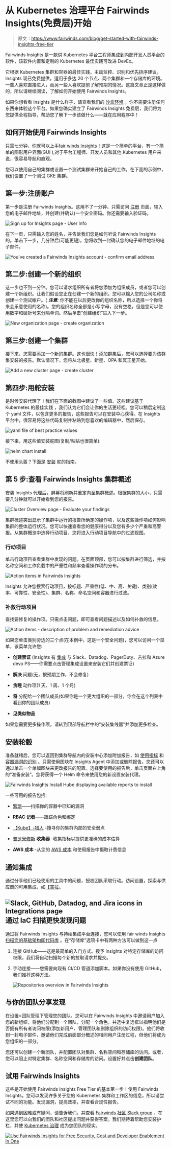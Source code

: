 # 从 Kubernetes 治理平台 Fairwinds Insights(免费层)开始

> 原文：<https://www.fairwinds.com/blog/get-started-with-fairwinds-insights-free-tier>

 Fairwinds Insights 是一款供 Kubernetes 平台工程师集成到内部开发人员平台的软件，该软件内置和定制的 Kubernetes 最佳实践可改进 DevEx。

它根据 Kubernetes 集群和容器的最佳实践，主动监控、识别和优先排序建议。Insights 现已免费提供[](https://www.fairwinds.com/blog/try-fairwinds-insights-kubernetes-governance-free-tier)，适用于多达 20 个节点、两个集群和一个存储库的环境。一些人喜欢直接进入，而另一些人喜欢提前了解预期的情况。这篇文章正是这样做的，所以请继续阅读，了解如何开始使用 Fairwinds Insights。

如果你想看看 Insights 是什么样子，请查看我们的 [沙盒环境](https://insights.fairwinds.com/orgs/centaurus/clusters/) 。你不需要注册任何东西来体验这个平台。如果您确实建立了 Fairwinds Insights 免费层，我们将为您提供全程指导，帮助您了解下一步该做什么——就在应用程序中！

## 如何开始使用 Fairwinds Insights

只需七分钟，你就可以上手[fair winds Insights](https://www.fairwinds.com/insights)！这是一个简单的平台，有一个简单的图形用户界面(GUI ),对于平台工程师、开发人员和其他 Kubernetes 用户来说，很容易导航和直观。

您可以使用自己的集群或设置一个测试集群来开始自己的工作。在下面的示例中，我们设置了一个测试 GKE 集群。

## 第一步:注册账户

第一步是注册 Fairwinds Insights。这用不了一分钟。只需访问 [注册](https://insights.fairwinds.com/auth/register) 页面，输入您的电子邮件地址，并创建(并确认)一个安全密码。你还需要输入验证码。

![Sign up for Insights page - User Info](img/1d9db97a4c36286050d62b72af84afb8.png)

在下一页，只需输入您的姓名，并告诉我们您是如何听说 Fairwinds Insights 的。单击下一步，几分钟后(可能更短)，您将收到一封确认您的电子邮件地址的电子邮件。

![You've created a Fairwinds Insights account - confirm email address](img/460cdef6355495b84495ce95c311f875.png)

## 第二步:创建一个新的组织

这一步也不到一分钟。您可以请求组织所有者将您添加为组织成员，或者您可以创建一个新组织。让我们假设您正在创建一个新的组织。您可以输入您的公司名称或创建一个测试帐户。( ***注意:*** 你不能在以后更改你的组织名称，所以选择一个你将来会乐意使用的名称)。您的组织名称全部是小写字母，没有空格，但是您可以使用数字和破折号来分隔单词。然后单击“创建组织”进入下一步。

![New organization page - create organization](img/7ab4419ff0b89a0ce71775df7a6285bd.png)

## 第三步:创建一个集群

接下来，您需要添加一个新的集群。这也很快！添加群集后，您可以选择要为该群集安装的报告。默认情况下，您将从北极星、新星、OPA 和冥王星开始。

![Add a new cluster page - create cluster](img/08166d6544c893d09f7b4654ac9f60bf.png)

## 第四步:用舵安装

是时候安装代理了！我们在下面的截图中建议了一些值。这些建议基于 Kubernetes 的最佳实践 ，我们认为它们会让你的生活更轻松。您可以稍后定制这个 yaml 文件，以包含更多的报告，这些报告可以在安装中心获得。在 Insights 平台中，很容易将这些代码复制并粘贴到您喜欢的编辑器中，然后保存。

![yaml file of best practice values](img/8e6365aa3dc623e310d43dd4c3e2de0f.png)

接下来，用这些值安装舵图(复制/粘贴也很简单):

![helm chart install ](img/7c75fe75ef5a0e052ba560dd4523ab87.png)

不使用头盔？下面是 [安装](https://helm.sh/docs/intro/install/) 舵的指南。

## 第 5 步:查看 Fairwinds Insights 集群概述

安装 Insights 代理后，屏幕将刷新并重定向至集群概述。根据集群的大小，只需要几分钟就可以开始看到您的报告。

![Cluster Overview page - Evaluate your findings](img/2a5ffed15dfe703242009d6ad70a19ae.png)

集群概述突出显示了集群中运行的报告所确定的操作项，以及这些操作项如何影响集群的整体运行状况。您可以快速查看您的健康得分以及您有多少个严重和高警报。从集群概览中选择行动项目，您将进入行动项目导航中的过滤视图。

### 行动项目

单击行动项目查看集群中发现的问题。在页面顶部，您可以按集群进行筛选，并按名称空间和工作负载中的严重性和频率查看操作项的分布。

![Action items in Fairwinds Insights](img/27191815c659a3f122fd728e3998e402.png)

Insights 允许您搜索行动项目，按标题、严重性(低、中、高、关键)、类别(效率、可靠性、安全性)、集群、名称、命名空间和容器进行过滤。

### 补救行动项目

查找要修复的操作项。只需点击问题，即可查看问题描述以及如何补救的信息。

![Action items - description of problem and remediation advice](img/a57f8250d0516fcf36ff068ba46ab0d5.png)

如果您单击类别旁边的三个点(在本例中，这是一个安全问题)，您可以访问一个菜单，该菜单允许您:

*   **创建票证** (Insights 有 [集成](https://insights.docs.fairwinds.com/) 与 Slack、Datadog、PagerDuty、吉拉和 Azure devo PS——你需要点击管理集成设置来安装它们并创建票证)

*   **解决** 问题(无，按预期工作，不会修复)

*   **贪睡** 动作项(1 天、1 周、1 个月)

*   **将** 分配给一个团队成员(如果你是一个更大组织的一部分，你会在这个列表中看到你的团队成员)

*   **见类似物品**

如果您需要更多操作项，请转到顶部导航栏中的“安装集线器”并添加更多检查。

## 安装轮毂

准备就绪后，您可以返回到集群导航内的安装中心添加附加报告，如 [使用指标](https://www.fairwinds.com/blog/kubernetes-resource-usage-estimate-workload-cost-with-goldilocks-open-source) 和 [容器漏洞的识别](https://www.fairwinds.com/blog/validating-container-security) 。只需使用图块在 Insights Agent 中添加或删除报告。您还可以通过单击一个单幅图块来更改报告的配置。选择要使用的报告后，单击页面右上角的“准备安装”。您将获得一个 Helm 命令来使用您的新设置安装代理。

![Fairwinds Insights Install Hube displaying available reports to install](img/0fc3cdbd8592e13b62d3ef683c8b0d22.png)

一些可用的报告包括:

*   [繁琐](https://github.com/aquasecurity/trivy)——扫描你的容器中已知的漏洞

*   **RBAC 记者**——跟踪角色和绑定

*   [【Kube】-猎人](https://github.com/aquasecurity/kube-hunter) -搜寻你的集群内部的安全弱点

*   [普罗米修斯](https://prometheus.io/) **收集器** -收集指标以提供更准确的成本估算

*   **AWS 成本** -从您的 [AWS 成本](https://calculator.aws/#/) 和使用报告中摄取计费信息

## 通知集成

通过分享他们已经使用的工具中的问题，授权团队采取行动。访问设置，探索与供应商的可用集成，如[](https://insights.docs.fairwinds.com/installation/integrations/slack/)[【吉拉](https://www.fairwinds.com/blog/kubernetes-basics-tutorial-how-to-integrate-jira-and-fairwinds-insights)[](https://insights.docs.fairwinds.com/installation/integrations/pagerduty/)。

## ![Slack, GitHub, Datadog, and Jira icons in Integrations page](img/d053b51b5906f8aafade7db23bda7316.png) 通过 IaC 扫描更快发现问题

通过将 Fairwinds Insights 与持续集成平台连接，您可以使用 fair winds Insights[扫描您的基础架构即代码库](https://www.fairwinds.com/blog/why-infrastructure-as-code-scanning-matters-for-kubernetes-configuration) 。在“存储库”选项卡中有两种方法可以做到这一点

1.  连接 GitHub——这是最简单的入门方式。授予 Insights 对特定存储库的访问权限，我们将自动扫描每个新的拉取请求并提交。

2.  手动连接——您需要向现有 CI/CD 管道添加脚本。如果你没有使用 GitHub，我们推荐这种方法。

    ![Repositories overview in Fairwinds Insights](img/57e62778bebb3b3312b53e180f774641.png)

## 与你的团队分享发现

在设置>团队管理下管理您的团队。您可以在 Fairwinds Insights 中邀请用户加入您的新组织，将他们分配到一个团队，分配一个角色，并选中复选框以指明他们是否拥有所有者访问权限(添加新用户、管理团队和删除组织的访问权限)。他们将收到一封电子邮件，邀请他们完成前面部分概述的相同用户注册过程，但他们将成为您组织的一部分。

您还可以创建一个新团队，并配置团队对集群、名称空间和存储库的访问。或者，您可以阻止对特定集群、名称空间和存储库的访问。设置好并点击**创建团队**。

## 试用 Fairwinds Insights

这些是开始使用 Fairwinds Insights Free Tier 的基本第一步！使用 Fairwinds Insights，您可以发现许多关于您的 Kubernetes 集群和工作区的信息，所以请尝试不同的功能。发现漏洞，提高效率，并查看合规性报告。

如果遇到困难或有疑问，请告诉我们。并查看 [Fairwinds 社区 Slack group](https://fairwindscommunity.slack.com/) ，在这里您可以向我们的团队和社区提出问题并获得答案。我们期待着帮助您安装护栏，并使 [Kubernetes 治理](https://www.fairwinds.com/blog/what-is-kubernetes-governance) 成为您团队的现实。

[![Use Fairwinds Insights for Free Security, Cost and Developer Enablement In One](img/7c86296320eb01b215d8e2755e9c5b9d.png)](https://cta-redirect.hubspot.com/cta/redirect/2184645/34aa4987-a1f9-438a-a145-d7d82d5c479a)